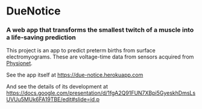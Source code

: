# DueNotice
### A web app that transforms the smallest twitch of a muscle into a life-saving prediction

This project is an app to predict preterm births from surface electromyograms. These are voltage-time data from sensors acquired from [Physionet](https://physionet.org/content/tpehgdb/1.0.1/#files-panel).

See the app itself at https://due-notice.herokuapp.com

And see the details of its development at
https://docs.google.com/presentation/d/1fgA2Q91FUN7XBpi5GyeskhDmsLsUVUu5MUk6FA19TBE/edit#slide=id.p


